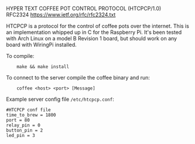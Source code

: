 HYPER TEXT COFFEE POT CONTROL PROTOCOL (HTCPCP/1.0)  
    RFC2324
    https://www.ietf.org/rfc/rfc2324.txt
    
HTCPCP is a protocol for the control of coffee pots over the internet. This is an implementation whipped up in C for the Raspberry Pi. It's been tested with Arch Linux on a model B Revision 1 board, but should work on any board with WiringPi installed. 

To compile:
```
    make && make install
```
    
To connect to the server compile the coffee binary and run:
```
    coffee <host> <port> [Message]
```

Example server config file `/etc/htcpcp.conf`:
```
#HTCPCP conf file
time_to_brew = 1800
port = 80
relay_pin = 0
button_pin = 2
led_pin = 3
```
